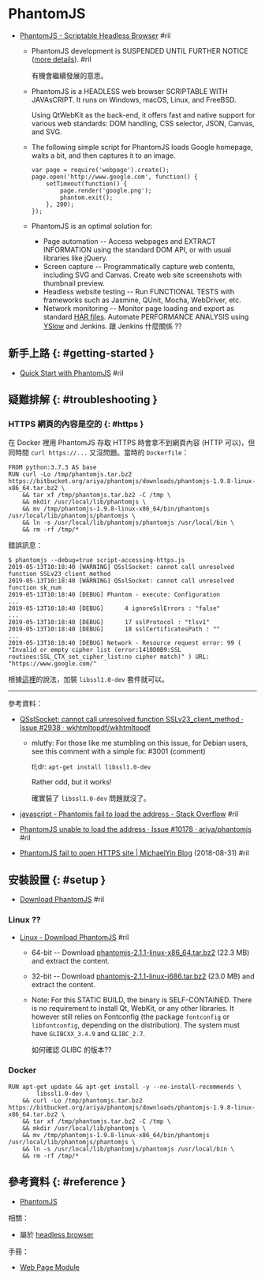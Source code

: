 # PhantomJS

  - [PhantomJS \- Scriptable Headless Browser](http://phantomjs.org/) #ril

      - PhantomJS development is SUSPENDED UNTIL FURTHER NOTICE ([more details](https://github.com/ariya/phantomjs/issues/15344)). #ril

        有機會繼續發展的意思。

      - PhantomJS is a HEADLESS web browser SCRIPTABLE WITH JAVAsCRIPT. It runs on Windows, macOS, Linux, and FreeBSD.

        Using QtWebKit as the back-end, it offers fast and native support for various web standards: DOM handling, CSS selector, JSON, Canvas, and SVG.

      - The following simple script for PhantomJS loads Google homepage, waits a bit, and then captures it to an image.

            var page = require('webpage').create();
            page.open('http://www.google.com', function() {
                setTimeout(function() {
                    page.render('google.png');
                    phantom.exit();
                }, 200);
            });

      - PhantomJS is an optimal solution for:

          - Page automation -- Access webpages and EXTRACT INFORMATION using the standard DOM API, or with usual libraries like jQuery.
          - Screen capture -- Programmatically capture web contents, including SVG and Canvas. Create web site screenshots with thumbnail preview.
          - Headless website testing -- Run FUNCTIONAL TESTS with frameworks such as Jasmine, QUnit, Mocha, WebDriver, etc.
          - Network monitoring -- Monitor page loading and export as standard [HAR files](https://en.wikipedia.org/wiki/.har). Automate PERFORMANCE ANALYSIS using [YSlow](http://yslow.org/) and Jenkins. 跟 Jenkins 什麼關係 ??

## 新手上路 {: #getting-started }

  - [Quick Start with PhantomJS](http://phantomjs.org/quick-start.html) #ril

## 疑難排解 {: #troubleshooting }

### HTTPS 網頁的內容是空的 {: #https }

在 Docker 裡用 PhantomJS 存取 HTTPS 時會拿不到網頁內容 (HTTP 可以)，但同時間 `curl https://...` 又沒問題。當時的 `Dockerfile`：

```
FROM python:3.7.3 AS base
RUN curl -Lo /tmp/phantomjs.tar.bz2 https://bitbucket.org/ariya/phantomjs/downloads/phantomjs-1.9.8-linux-x86_64.tar.bz2 \
    && tar xf /tmp/phantomjs.tar.bz2 -C /tmp \
    && mkdir /usr/local/lib/phantomjs \
    && mv /tmp/phantomjs-1.9.8-linux-x86_64/bin/phantomjs /usr/local/lib/phantomjs/phantomjs \
    && ln -s /usr/local/lib/phantomjs/phantomjs /usr/local/bin \
    && rm -rf /tmp/*
```

錯誤訊息：

```
$ phantomjs --debug=true script-accessing-https.js
2019-05-13T10:18:40 [WARNING] QSslSocket: cannot call unresolved function SSLv23_client_method
2019-05-13T10:18:40 [WARNING] QSslSocket: cannot call unresolved function sk_num
2019-05-13T10:18:40 [DEBUG] Phantom - execute: Configuration
...
2019-05-13T10:18:40 [DEBUG]      4 ignoreSslErrors : "false"
...
2019-05-13T10:18:40 [DEBUG]      17 sslProtocol : "tlsv1"
2019-05-13T10:18:40 [DEBUG]      18 sslCertificatesPath : ""
...
2019-05-13T10:18:40 [DEBUG] Network - Resource request error: 99 ( "Invalid or empty cipher list (error:1410D0B9:SSL routines:SSL_CTX_set_cipher_list:no cipher match)" ) URL: "https://www.google.com/"
```

根據[這裡](https://github.com/wkhtmltopdf/wkhtmltopdf/issues/2938)的說法，加裝 `libssl1.0-dev` 套件就可以。

---

參考資料：

  - [QSslSocket: cannot call unresolved function SSLv23\_client\_method · Issue \#2938 · wkhtmltopdf/wkhtmltopdf](https://github.com/wkhtmltopdf/wkhtmltopdf/issues/2938)

      - mlutfy: For those like me stumbling on this issue, for Debian users, see this comment with a simple fix: #3001 (comment)

        tl;dr: `apt-get install libssl1.0-dev`

        Rather odd, but it works!

        確實裝了 `libssl1.0-dev` 問題就沒了。

  - [javascript \- Phantomjs fail to load the address \- Stack Overflow](https://stackoverflow.com/questions/29755476/) #ril
  - [PhantomJS unable to load the address · Issue \#10178 · ariya/phantomjs](https://github.com/ariya/phantomjs/issues/10178) #ril
  - [PhantomJS fail to open HTTPS site \| MichaelYin Blog](https://blog.michaelyin.info/phantomjs-fail-to-open-https/) (2018-08-31) #ril

## 安裝設置 {: #setup }

  - [Download PhantomJS](http://phantomjs.org/download.html) #ril

### Linux ??

  - [Linux - Download PhantomJS](http://phantomjs.org/download.html#linux-64-bit) #ril

      - 64-bit -- Download [phantomjs-2.1.1-linux-x86_64.tar.bz2](https://bitbucket.org/ariya/phantomjs/downloads/phantomjs-2.1.1-linux-x86_64.tar.bz2) (22.3 MB) and extract the content.
      - 32-bit -- Download [phantomjs-2.1.1-linux-i686.tar.bz2](https://bitbucket.org/ariya/phantomjs/downloads/phantomjs-2.1.1-linux-i686.tar.bz2) (23.0 MB) and extract the content.

      - Note: For this STATIC BUILD, the binary is SELF-CONTAINED. There is no requirement to install Qt, WebKit, or any other libraries. It however still relies on Fontconfig (the package `fontconfig` or `libfontconfig`, depending on the distribution). The system must have `GLIBCXX_3.4.9` and `GLIBC_2.7`.

        如何確認 GLIBC 的版本??

### Docker

```
RUN apt-get update && apt-get install -y --no-install-recommends \
        libssl1.0-dev \
    && curl -Lo /tmp/phantomjs.tar.bz2 https://bitbucket.org/ariya/phantomjs/downloads/phantomjs-1.9.8-linux-x86_64.tar.bz2 \
    && tar xf /tmp/phantomjs.tar.bz2 -C /tmp \
    && mkdir /usr/local/lib/phantomjs \
    && mv /tmp/phantomjs-1.9.8-linux-x86_64/bin/phantomjs /usr/local/lib/phantomjs/phantomjs \
    && ln -s /usr/local/lib/phantomjs/phantomjs /usr/local/bin \
    && rm -rf /tmp/*
```

## 參考資料 {: #reference }

  - [PhantomJS](http://phantomjs.org/)

相關：

  - 屬於 [headless browser](browser-headless.md)

手冊：

  - [Web Page Module](http://phantomjs.org/api/webpage/)
